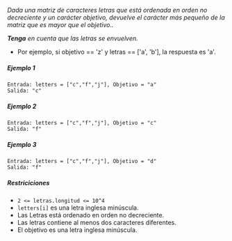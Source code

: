 _Dada una matriz de caracteres letras que está ordenada en orden no decreciente y un carácter objetivo, devuelve el carácter más pequeño de la matriz que es mayor que el objetivo.._

_**Tenga** en cuenta que las letras se envuelven._

-   Por ejemplo, si objetivo == 'z' y letras == ['a', 'b'], la respuesta es 'a'.

##### Ejemplo 1

```
Entrada: letters = ["c","f","j"], Objetivo = "a"
Salida: "c"
```

##### Ejemplo 2

```
Entrada: letters = ["c","f","j"], Objetivo = "c"
Salida: "f"
```

##### Ejemplo 3

```
Entrada: letters = ["c","f","j"], Objetivo = "d"
Salida: "f"
```

##### Restriciciones

-   `2 <= letras.longitud <= 10^4`
-   `letters[i]` es una letra inglesa minúscula.
-   Las Letras está ordenado en orden no decreciente.
-   Las letras contiene al menos dos caracteres diferentes.
-   El objetivo es una letra inglesa minúscula.
